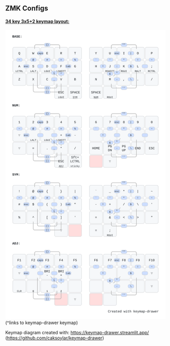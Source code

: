 ## ZMK Configs

#### [34 key 3x5+2 keymap layout:](https://caksoylar.github.io/keymap-drawer?keymap_yaml=H4sIAAAAAAAC_5VW_1LbRhD-30-xwSQH4UQsgQGrbSbGYOLUEIqhbUocR7ZlrLEsaaRTKCXOY_Rt-jJ9ku6dTtJJ2OOUGa3kb2_39se3d1Rd68GPmQmPf81ng5n9MPStcGzCKLTGjr-oVOPI8e4gurftYCsBtykMYwZ-yKY-2Fbk2CEwH0LbGleqlSp0PBj53sS5Az9gju9FENkMofnQH9ybYNThhfw1NUGvQyULQbgcZD-jwHXwzcLYphD695EJexRN3Xju4XedApvG8yF-GosF92KHkVkBOG72Tvlbg1v4hcJvFE4pXFG4pvCBwg2FDoX3FC6hLxc94i5NChhOt3V91V1QgfQSpNm9lsBJApzddCTQToDe2077epF5O6PwNtG_E_qrRJ9APydQ7qObAPkuPySACCTz-QeF3ym0KPxK4ZjCBYVzCoQSCrsUXhUSOe21ynH2LputUwH2Ppw_wS5uUmxzcz52zJQEWmizOPQ2N_OQxUa4Pq0u0TECYnCxx8U-F3UuDrg45OKIiwYXNaLG-e_f_2ADHwKbd9jyokIMQ2s0iwJrZGtIBdfxbBmF0o3ywtD-gv1_YpBXYUftFoajYUyJEytEdmmuPWEamzoiY1Ux9u-9pYo4WAqHzt207GlJQrCmGuSnpL3kJb5fIanen2PDLs_g5EK8bi6R2BdIStFxtfXNk3eLgvfehO0Iagt1xJzR7EFURWw4td2xrNGTMIQbZE3W8We8k2-4eORiwcVXLj6jGMhoE-QbF1WSRYLF2KKAxwfZILL-OyKzj_gL_7KFQJ6j7hOit3xhnyR6WRLyAsWP-H5NhCuAtbRS0xQ-lEHLeI1VS7Ns6xTaBj543rT38cGzpn2AzyE-R_g08NFrazvIAzy-6oCWfuyQBE1IEc2cQAuQuI4fRzlXvvATztbmjrcEDVwVFB48-0_GodUNTGOUXHRjm_k-m8oZIa3uFSlOVXlFbY1eX6M3SFqO0rMu5rUEVbeVJfInE75vwTZZEOAloQVWHCXjJ24hvDI0eITAhFsdW6wf9inMMGQTo3MR5LdJHxZLF608MLkhnpNlO-NAOucUtkwY-oz5cwoYMd6RJmi7jbpqgrTTpcknBT_IYTE3eE1nJjXU7SU6XpgIJ98dsdBVJ79gwJ01igbhEoNsPY6EITcQc7wiDcUCDeT6kRVERHHGg61J3TdVgTa6LhVvVAUOpZ56q6qKvTxvnHBFgeOr70vFc1XBi1uXis-kWF7ZXzsaKTgO_5Fc_5UU8Yw1L1UFnhR6avFMVTTympfyruWJFzfX9Tzz1VeKst7IC7L2qizZGQqBtgQPtnGExsm_YlAiQ1pcZg1VzWGe-2YJz6aA02eZ16O8PN-TqqGEPFBxPnFpY7QCi3gUMrqPJYs06g1CNpaye1dHSoEVjgbRyHLxiNltFMmTtnxDjgfzg5L1KmPsccrhx8X_NtaVydzaJt8Z_KFaekP1cdtf4WMfD6n_ADqIO8s5DAAA)
![34 key 3x5+2 keymap layout](34key-keymap.svg "34 key 3x5+2 keymap layout")
(^links to keymap-drawer keymap)

Keymap diagram created with:
https://keymap-drawer.streamlit.app/
(https://github.com/caksoylar/keymap-drawer)

